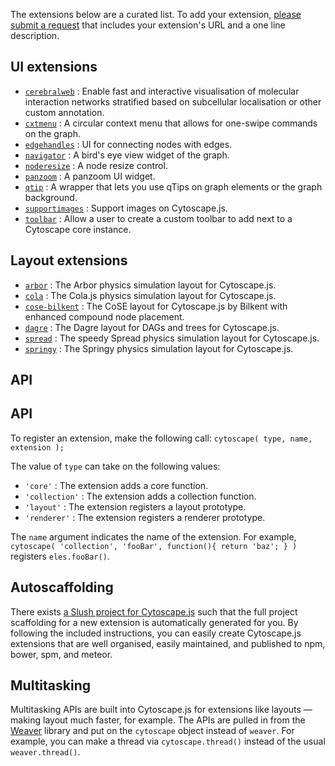 The extensions below are a curated list.  To add your extension, [please submit a request](https://github.com/cytoscape/cytoscape.js/issues/new?labels=documentation&title=List%20extension%20:%20%3Cyour%20extension%20name%3E&body=Please%20enter%20your%20Github%20URL%20and%20a%20one-line%20description) that includes your extension's URL and a one line description.


## UI extensions

 * [`cerebralweb`](https://github.com/silviafrias/cerebral-web) : Enable fast and interactive visualisation of molecular interaction networks stratified based on subcellular localisation or other custom annotation.
 * [`cxtmenu`](https://github.com/cytoscape/cytoscape.js-cxtmenu) : A circular context menu that allows for one-swipe commands on the graph.
 * [`edgehandles`](https://github.com/cytoscape/cytoscape.js-edgehandles) : UI for connecting nodes with edges.
 * [`navigator`](https://github.com/cytoscape/cytoscape.js-navigator) : A bird's eye view widget of the graph.
 * [`noderesize`](https://github.com/curupaco/cytoscape.js-noderesize) : A node resize control.
 * [`panzoom`](https://github.com/cytoscape/cytoscape.js-panzoom) : A panzoom UI widget.
 * [`qtip`](https://github.com/cytoscape/cytoscape.js-qtip) : A wrapper that lets you use qTips on graph elements or the graph background.
 * [`supportimages`](https://github.com/cytoscape.js-supportimages) : Support images on Cytoscape.js.
 * [`toolbar`](https://github.com/bdparrish/cytoscape.js-toolbar) : Allow a user to create a custom toolbar to add next to a Cytoscape core instance.


## Layout extensions

 * [`arbor`](https://github.com/cytoscape/cytoscape.js-arbor) : The Arbor physics simulation layout for Cytoscape.js.
 * [`cola`](https://github.com/cytoscape/cytoscape.js-cola) : The Cola.js physics simulation layout for Cytoscape.js.
 * [`cose-bilkent`](https://github.com/cytoscape/cytoscape.js-cose-bilkent) : The CoSE layout for Cytoscape.js by Bilkent with enhanced compound node placement.
 * [`dagre`](https://github.com/cytoscape/cytoscape.js-dagre) : The Dagre layout for DAGs and trees for Cytoscape.js.
 * [`spread`](https://github.com/cytoscape/cytoscape.js-spread) : The speedy Spread physics simulation layout for Cytoscape.js.
 * [`springy`](https://github.com/cytoscape/cytoscape.js-springy) : The Springy physics simulation layout for Cytoscape.js.


## API

## API

To register an extension, make the following call: `cytoscape( type, name, extension );`

The value of `type` can take on the following values:

 * `'core'` : The extension adds a core function.
 * `'collection'` : The extension adds a collection function.
 * `'layout'` : The extension registers a layout prototype.
 * `'renderer'` : The extension registers a renderer prototype.

The `name` argument indicates the name of the extension.  For example, `cytoscape( 'collection', 'fooBar', function(){ return 'baz'; } )` registers `eles.fooBar()`.



## Autoscaffolding

There exists [a Slush project for Cytoscape.js](https://github.com/cytoscape/slush-cytoscape-extension) such that the full project scaffolding for a new extension is automatically generated for you.  By following the included instructions, you can easily create Cytoscape.js extensions that are well organised, easily maintained, and published to npm, bower, spm, and meteor.



## Multitasking

Multitasking APIs are built into Cytoscape.js for extensions like layouts &mdash; making layout much faster, for example.  The APIs are pulled in from the [Weaver](http://weaver.js.org) library and put on the `cytoscape` object instead of `weaver`.  For example, you can make a thread via `cytoscape.thread()` instead of the usual `weaver.thread()`.

